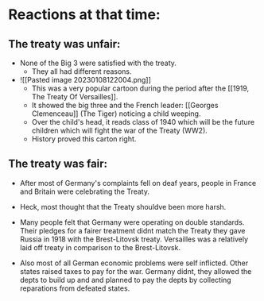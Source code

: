 # Reactions at that time:
## The treaty was unfair:
- None of the Big 3 were satisfied with the treaty.
	- They all had different reasons.
- ![[Pasted image 20230108122004.png]]
	- This was a very popular cartoon during the period after the [[1919, The Treaty Of Versailles]].
	- It showed the big three and the French leader: [[Georges Clemenceau]] (The Tiger) noticing a child weeping.
	- Over the child's head, it reads class of 1940 which will be the future children which will fight the war of the Treaty (WW2).
	- History proved this carton right.


## The treaty was fair:
- After most of Germany's complaints fell on deaf years, people in France and Britain were celebrating the Treaty.
- Heck, most thought that the Treaty shouldve been more harsh.

- Many people felt that Germany were operating on double standards. Their pledges for a fairer treatment didnt match the Treaty they gave Russia in 1918 with the Brest-Litovsk treaty. Versailles was a relatively laid off treaty in comparison to the Brest-Litovsk.
- Also most of all German economic problems were self inflicted. Other states raised taxes to pay for the war. Germany didnt, they allowed the depts to build up and and planned to pay the depts by collecting reparations from defeated states.